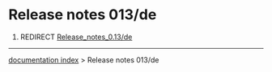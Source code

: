 # Release notes 013/de
1.  REDIRECT [Release\_notes\_0.13/de](Release_notes_0.13/de.md)

---
[documentation index](../README.md) > Release notes 013/de
